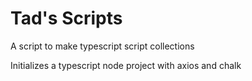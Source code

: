 # Tad's Scripts

A script to make typescript script collections

Initializes a typescript node project with axios and chalk
